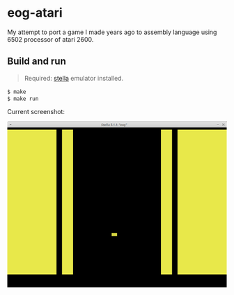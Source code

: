 # eog-atari
My attempt to port a game I made years ago to assembly language using 6502 processor of atari 2600.

## Build and run

> Required: [stella](https://stella-emu.github.io/) emulator installed.

```console
$ make
$ make run
```

Current screenshot:

![Alt screenshot](https://raw.githubusercontent.com/helio-frota/eog-atari/master/screenshot.png)


